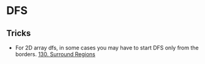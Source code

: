 # DFS

## Tricks
- For 2D array dfs, in some cases you may have to start DFS only from the borders. [130. Surround Regions](https://leetcode.com/problems/surrounded-regions/)